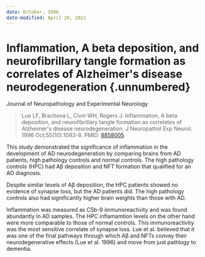 ```yaml
---
date: October, 1996
date-modified: April 26, 2021
---
```


# Inflammation, A beta deposition, and neurofibrillary tangle formation as correlates of Alzheimer's disease neurodegeneration {.unnumbered}

Journal of Neuropathology and Experimental Neurology

> Lue LF, Brachova L, Civin WH, Rogers J. Inflammation, A beta deposition, and
> neurofibrillary tangle formation as correlates of Alzheimer's disease
> neurodegeneration. J Neuropathol Exp Neurol. 1996 Oct;55(10):1083-8. PMID:
> [8858005](https://pubmed.ncbi.nlm.nih.gov/8858005).

This study demonstrated the significance of inflammation in the development of
AD neurodegeneration by comparing brains from AD patients, high pathology
controls and normal controls. The high pathology controls (HPC) had Aβ
deposition and NFT formation that qualified for an AD diagnosis.

Despite similar levels of Aβ deposition, the HPC patients showed no evidence of
synapse loss, but the AD patients did. The high pathology controls also had
significantly higher brain weights than those with AD.

Inflammation was measured as C5b-9 immunoreactivity and was found abundantly in
AD samples. The HPC inflamamtion levels on the other hand were more comparable
to those of normal controls. This immunoreactivity was the most sensitive
correlate of synapse loss. Lue et al. believed that it was one of the final
pathways through which Aβ and NFTs convey their neurodegenerative effects (Lue
et al. 1996) and move from just pathlogy to dementia.

